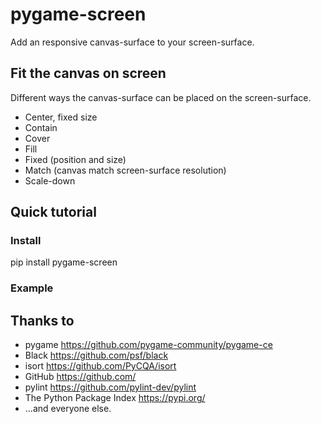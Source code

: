 # pygame-screen
Add an responsive canvas-surface to your screen-surface.

## Fit the canvas on screen
Different ways the canvas-surface can be placed on the screen-surface.
* Center, fixed size
* Contain
* Cover
* Fill
* Fixed (position and size)
* Match (canvas match screen-surface resolution)
* Scale-down

## Quick tutorial
### Install
pip install pygame-screen
### Example


## Thanks to
* pygame https://github.com/pygame-community/pygame-ce
* Black https://github.com/psf/black
* isort https://github.com/PyCQA/isort
* GitHub https://github.com/
* pylint https://github.com/pylint-dev/pylint
* The Python Package Index https://pypi.org/
* ...and everyone else.
